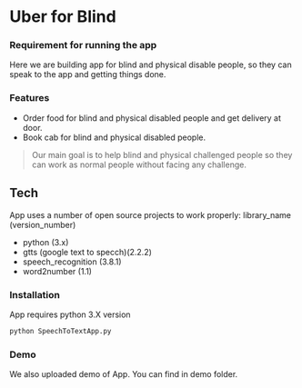 # Uber for Blind
### Requirement for running the app

Here we are building app for blind and physical disable people, so they can speak to the app and getting things done. 



### Features

- Order food for blind and physical disabled people and get delivery at door.
- Book cab for blind and physical disabled people.


> Our main goal is to help
> blind and physical challenged people
> so they can work as normal people
> without facing any challenge.



## Tech

App uses a number of open source projects to work properly:  library_name (version_number)

- python (3.x) 
- gtts (google text to specch)(2.2.2)
- speech_recognition (3.8.1)
- word2number (1.1)


### Installation

App requires python 3.X version

```sh
python SpeechToTextApp.py
```
### Demo

We also uploaded demo of App. You can find in demo folder.
